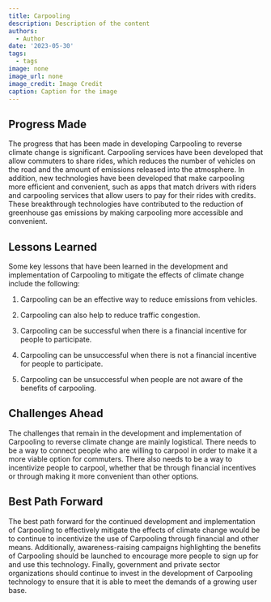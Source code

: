 ```yaml
---
title: Carpooling
description: Description of the content
authors:
  - Author
date: '2023-05-30'
tags:
  - tags
image: none
image_url: none
image_credit: Image Credit
caption: Caption for the image
---
```


## Progress Made

The progress that has been made in developing Carpooling to reverse climate change is significant. Carpooling services have been developed that allow commuters to share rides, which reduces the number of vehicles on the road and the amount of emissions released into the atmosphere. In addition, new technologies have been developed that make carpooling more efficient and convenient, such as apps that match drivers with riders and carpooling services that allow users to pay for their rides with credits. These breakthrough technologies have contributed to the reduction of greenhouse gas emissions by making carpooling more accessible and convenient.

## Lessons Learned

Some key lessons that have been learned in the development and implementation of Carpooling to mitigate the effects of climate change include the following:

1. Carpooling can be an effective way to reduce emissions from vehicles.

2. Carpooling can also help to reduce traffic congestion.

3. Carpooling can be successful when there is a financial incentive for people to participate.

4. Carpooling can be unsuccessful when there is not a financial incentive for people to participate.

5. Carpooling can be unsuccessful when people are not aware of the benefits of carpooling.

## Challenges Ahead

The challenges that remain in the development and implementation of Carpooling to reverse climate change are mainly logistical. There needs to be a way to connect people who are willing to carpool in order to make it a more viable option for commuters. There also needs to be a way to incentivize people to carpool, whether that be through financial incentives or through making it more convenient than other options.

## Best Path Forward

The best path forward for the continued development and implementation of Carpooling to effectively mitigate the effects of climate change would be to continue to incentivize the use of Carpooling through financial and other means. Additionally, awareness-raising campaigns highlighting the benefits of Carpooling should be launched to encourage more people to sign up for and use this technology. Finally, government and private sector organizations should continue to invest in the development of Carpooling technology to ensure that it is able to meet the demands of a growing user base.
